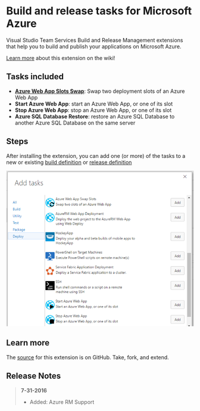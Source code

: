 # Build and release tasks for Microsoft Azure

Visual Studio Team Services Build and Release Management extensions that help you to build and publish your applications on Microsoft Azure.

[Learn more](https://github.com/geeklearningio/gl-vsts-tasks-azure/wiki) about this extension on the wiki!

## Tasks included

* **[Azure Web App Slots Swap](https://github.com/geeklearningio/gl-vsts-tasks-azure/wiki/Azure-Web-App-Slots-Swap)**: Swap two deployment slots of an Azure Web App
* **Start Azure Web App**: start an Azure Web App, or one of its slot
* **Stop Azure Web App**: stop an Azure Web App, or one of its slot
* **Azure SQL Database Restore**: restore an Azure SQL Database to another Azure SQL Database on the same server

## Steps

After installing the extension, you can add one (or more) of the tasks to a new or existing [build definition](https://www.visualstudio.com/en-us/docs/build/define/create) or [release definition](https://www.visualstudio.com/en-us/docs/release/author-release-definition/more-release-definition)

![add-task](screenshots/Add-Tasks.png)

## Learn more

The [source](https://github.com/geeklearningio/gl-vsts-tasks-azure) for this extension is on GitHub. Take, fork, and extend.

## Release Notes
> **7-31-2016**
> - Added: Azure RM Support
